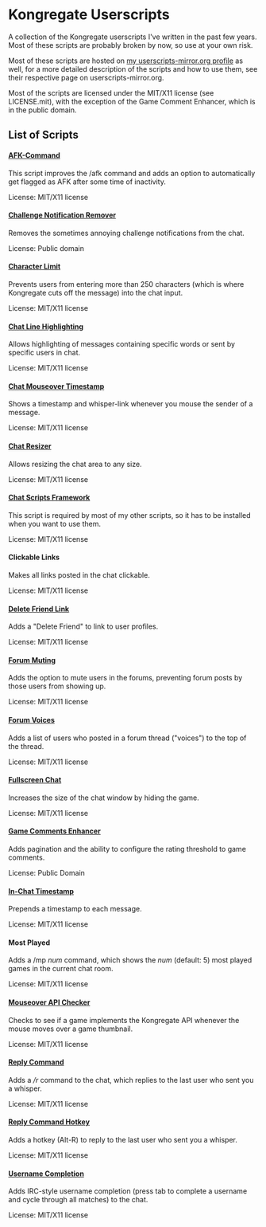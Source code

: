 Kongregate Userscripts
======================

A collection of the Kongregate userscripts I've written in the past few years.
Most of these scripts are probably broken by now, so use at your own risk.

Most of these scripts are hosted on [my userscripts-mirror.org profile][uso]
as well, for a more detailed description of the scripts and how to use them, see
their respective page on userscripts-mirror.org.

Most of the scripts are licensed under the MIT/X11 license (see LICENSE.mit),
with the exception of the Game Comment Enhancer, which is in the public domain.

List of Scripts
---------------

#### [AFK-Command][afk]

This script improves the /afk command and adds an option to automatically get
flagged as AFK after some time of inactivity.

License: MIT/X11 license

####  [Challenge Notification Remover][cnr]

Removes the sometimes annoying challenge notifications from the chat.

License: Public domain

#### [Character Limit][char]

Prevents users from entering more than 250 characters (which is where Kongregate
cuts off the message) into the chat input.

License: MIT/X11 license

#### [Chat Line Highlighting][highlighting]

Allows highlighting of messages containing specific words or sent by specific users in chat.

License: MIT/X11 license

#### [Chat Mouseover Timestamp][mot]

Shows a timestamp and whisper-link whenever you mouse the sender of a message.

License: MIT/X11 license

#### [Chat Resizer][resize]

Allows resizing the chat area to any size.

License: MIT/X11 license

#### [Chat Scripts Framework][framework]

This script is required by most of my other scripts, so it has to be installed
when you want to use them.

License: MIT/X11 license

#### Clickable Links

Makes all links posted in the chat clickable.

License: MIT/X11 license

#### [Delete Friend Link][delfriend]

Adds a "Delete Friend" to link to user profiles.

License: MIT/X11 license

#### [Forum Muting][forummute]

Adds the option to mute users in the forums, preventing forum posts by
those users from showing up.

License: MIT/X11 license

#### [Forum Voices][voices]

Adds a list of users who posted in a forum thread ("voices") to the top of the thread.

License: MIT/X11 license

#### [Fullscreen Chat][fullscreen]

Increases the size of the chat window by hiding the game.

License: MIT/X11 license

#### [Game Comments Enhancer][gce]

Adds pagination and the ability to configure the rating threshold to game comments.

License: Public Domain

#### [In-Chat Timestamp][ict]

Prepends a timestamp to each message.

License: MIT/X11 license

#### Most Played

Adds a /mp *num* command, which shows the *num* (default: 5) most played games in the current
chat room.

License: MIT/X11 license

#### [Mouseover API Checker][moa]

Checks to see if a game implements the Kongregate API whenever the mouse moves
over a game thumbnail.

License: MIT/X11 license

#### [Reply Command][reply]

Adds a */r* command to the chat, which replies to the last user who sent
you a whisper.

License: MIT/X11 license

#### [Reply Command Hotkey][replyhotkey]

Adds a hotkey (Alt-R) to reply to the last user who sent you a whisper.

License: MIT/X11 license

#### [Username Completion][tab]

Adds IRC-style username completion (press tab to complete a username and
cycle through all matches) to the chat.

License: MIT/X11 license

[uso]: http://userscripts-mirror.org/users/82514/scripts
[afk]: http://userscripts-mirror.org/scripts/show/48936
[cnr]: http://userscripts-mirror.org/scripts/show/77967
[char]: http://userscripts-mirror.org/scripts/show/48979
[resize]: http://userscripts-mirror.org/scripts/show/70040
[gce]: http://userscripts-mirror.org/scripts/show/84216
[delfriend]: http://userscripts-mirror.org/scripts/show/81561
[forummute]: http://userscripts-mirror.org/scripts/show/103709
[framework]: http://userscripts-mirror.org/scripts/show/54245
[fullscreen]: http://userscripts-mirror.org/scripts/show/70076
[highlighting]: http://userscripts-mirror.org/scripts/show/49868
[ict]: http://userscripts-mirror.org/scripts/show/55571
[moa]: http://userscripts-mirror.org/scripts/show/69220
[mot]: http://userscripts-mirror.org/scripts/show/50785
[reply]: http://userscripts-mirror.org/scripts/show/47963
[replyhotkey]: http://userscripts-mirror.org/scripts/show/47983
[tab]: http://userscripts-mirror.org/scripts/show/49872
[voices]: http://userscripts-mirror.org/scripts/show/89954
